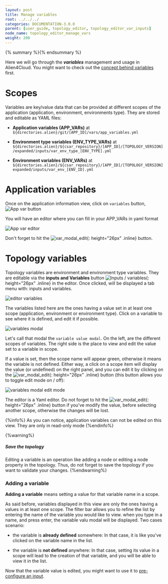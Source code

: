 ```yaml
---
layout: post
title: Manage variables
root: ../../../
categories: DOCUMENTATION-3.0.0
parent: [user_guide, topology_editor, topology_editor_var_inputs]
node_name: topology_editor_manage_vars
weight: 200
---
```


{% summary %}{% endsummary %}

Here we will go through the ***variables*** management and usage in Alien4Cloud.
You might want to check out the [concept behind variables](#/documentation/3.0.0/user_guide/inputs_vars/topology_editor_var_inputs_concept.html) first.

# Scopes

Variables are key/value data that can be provided at different scopes of the application (application, environment, environments type). They are stored and editable as YAML files:

- **Application variables (APP_VARs)** at `${directories.alien}/git/[APP_ID]/vars/app_variables.yml`

- **Environment type variables (ENV_TYPE_VARs)** at `${directories.alien}/${csar_repository}/[APP_ID]/[TOPOLOGY_VERSION]/expanded/inputs/var_env_type_[ENV_TYPE].yml`

- **Environment variables (ENV_VARs)** at `${directories.alien}/${csar_repository}/[APP_ID]/[TOPOLOGY_VERSION]expanded/inputs/var_env_[ENV_ID].yml`

# Application variables
Once on the application information view, click on `variables` button,
![App var button](../../images/3.0.0/user_guide/topology_editor/app_vars.png)

You will have an editor where you can fill in your APP_VARs in yaml format

![App var editor](../../images/3.0.0/user_guide/topology_editor/app_vars_editor.png)


Don't forget to hit the ![var_modal_edit](../../images/3.0.0/user_guide/topology_editor/var_modal_save_btn.png){: height="26px" .inline} button.

# Topology variables

Topology variables are environment and environment type variables. They are editable via the __inputs and Variables__ button ![Inputs / variables](../../images/3.0.0/user_guide/topology_editor/inputs_vars_button.png){: height="26px" .inline} in the editor. Once clicked, will be displayed a tab menu with: inputs and variables.


![editor variables](../../images/3.0.0/user_guide/topology_editor/editor_variables.png)

The variables listed here are the ones having a value set in at least one scope (application, environment or environment type).
Click on a variable to see where it is defined, and edit it if possible.

![variables modal](../../images/3.0.0/user_guide/topology_editor/var_modal.png)


Let's call that modal the `variable value modal`.
On the left, are the different scopes of variables.
The right side is the place to view and edit the value set to a variable in scope.

If a value is set, then the scope name will appear green, otherwise it means the variable is not defined.
Either way, a click on a scope item will display the value (or undefined) on the right panel, and you can edit it by clicking on the ![var_modal_edit](../../images/3.0.0/user_guide/topology_editor/var_modal_edit_btn.png){: height="26px" .inline} button (this button allows you to toggle edit mode on / off):

![variables modal edit mode](../../images/3.0.0/user_guide/topology_editor/var_modal_edit_mode.png)

The editor is a Yaml editor. Do not forget to hit the ![var_modal_edit](../../images/3.0.0/user_guide/topology_editor/var_modal_save_btn.png){: height="26px" .inline} button if you've modify the value, before selecting another scope, otherwise the changes will be lost.

{%info%}
As you can notice, application variables can not be edited on this view. They are only in read-only mode
{%endinfo%}

{%warning%}
<h5>Save the topology</h5>
Editing a variable is an operation like adding a node or editing a node property in the topology. Thus, do not forget to save the topology if you want to validate your changes.
{%endwarning%}

### Adding a variable

__Adding a variable__ means setting a value for that variable name in a scope.

As said before, variables displayed in this view are only the ones having a values in at least one scope. The filter bar allows you to refine the list by entering the name of the variable you would like to view.
when you type in a name, and press enter, the variable valu modal will be displayed. Two cases scenario:

- the variable is **already defined** somewhere: In that case, it is like you've clicked on the variable name in the list.

- the variable is **not defined** anywhere: In that case, setting its value in a scope will lead to the creation of that variable, and you will be able to view it in the list.

Now that the variable value is edited, you might want to use it to [pre-configure an input](#/documentation/3.0.0/user_guide/inputs_vars/topology_editor_preconf_inputs.html).
